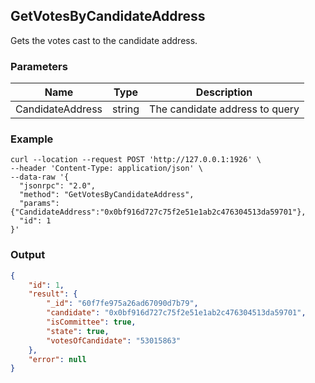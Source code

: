 ## GetVotesByCandidateAddress

Gets the votes cast to the candidate address.

### Parameters

| Name         | Type   | Description       |
| ---------------- | -------------- | -------------- |
| CandidateAddress | string | The candidate address to query |

### Example
```shell
curl --location --request POST 'http://127.0.0.1:1926' \
--header 'Content-Type: application/json' \
--data-raw '{  
  "jsonrpc": "2.0",
  "method": "GetVotesByCandidateAddress",
  "params": {"CandidateAddress":"0x0bf916d727c75f2e51e1ab2c476304513da59701"},
  "id": 1
}'
```

### Output

```json
{
    "id": 1,
    "result": {
        "_id": "60f7fe975a26ad67090d7b79",
        "candidate": "0x0bf916d727c75f2e51e1ab2c476304513da59701",
        "isCommittee": true,
        "state": true,
        "votesOfCandidate": "53015863"
    },
    "error": null
}
```


